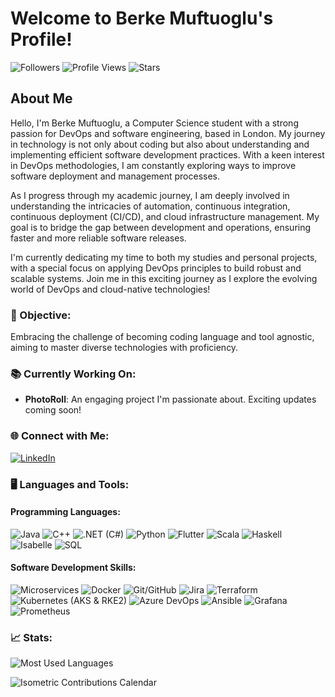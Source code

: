 # Welcome to Berke Muftuoglu's Profile!

![Followers](https://img.shields.io/github/followers/berkemuftuoglu?style=social)  ![Profile Views](https://komarev.com/ghpvc/?username=berkemuftuoglu&color=blueviolet)  ![Stars](https://img.shields.io/github/stars/berkemuftuoglu?style=social)


## About Me

Hello, I'm Berke Muftuoglu, a Computer Science student with a strong passion for DevOps and software engineering, based in London. My journey in technology is not only about coding but also about understanding and implementing efficient software development practices. With a keen interest in DevOps methodologies, I am constantly exploring ways to improve software deployment and management processes.

As I progress through my academic journey, I am deeply involved in understanding the intricacies of automation, continuous integration, continuous deployment (CI/CD), and cloud infrastructure management. My goal is to bridge the gap between development and operations, ensuring faster and more reliable software releases.

I'm currently dedicating my time to both my studies and personal projects, with a special focus on applying DevOps principles to build robust and scalable systems. Join me in this exciting journey as I explore the evolving world of DevOps and cloud-native technologies!


### 🎯 Objective:

Embracing the challenge of becoming coding language and tool agnostic, aiming to master diverse technologies with proficiency.

### 📚 Currently Working On:

- **PhotoRoll**: An engaging project I'm passionate about. Exciting updates coming soon!

### 🌐 Connect with Me:

[![LinkedIn](https://img.shields.io/badge/-BerkeMuftuoglu-blue?style=flat-square&logo=LinkedIn&logoColor=white&link=https://www.linkedin.com/in/berkemuftuoglu/)](https://www.linkedin.com/in/berkemuftuoglu/)

### 🖥️ Languages and Tools:

#### Programming Languages:
![Java](https://img.shields.io/badge/-Java-007396?style=for-the-badge&logo=java) ![C++](https://img.shields.io/badge/-C++-00599C?style=for-the-badge&logo=cplusplus) ![.NET (C#)](https://img.shields.io/badge/-.NET%20(C%23)-512BD4?style=for-the-badge&logo=dotnet) ![Python](https://img.shields.io/badge/-Python-3776AB?style=for-the-badge&logo=python) ![Flutter](https://img.shields.io/badge/-Flutter-02569B?style=for-the-badge&logo=flutter) ![Scala](https://img.shields.io/badge/-Scala-DC322F?style=for-the-badge&logo=scala) ![Haskell](https://img.shields.io/badge/-Haskell-5D4F85?style=for-the-badge&logo=haskell) ![Isabelle](https://img.shields.io/badge/-Isabelle-FF69B4?style=for-the-badge&logo=Isabelle) ![SQL](https://img.shields.io/badge/-SQL-4479A1?style=for-the-badge&logo=mysql) 

#### Software Development Skills:
![Microservices](https://img.shields.io/badge/-Microservices-009688?style=for-the-badge) ![Docker](https://img.shields.io/badge/-Docker-2496ED?style=for-the-badge&logo=docker) ![Git/GitHub](https://img.shields.io/badge/-Git/GitHub-F05032?style=for-the-badge&logo=git) ![Jira](https://img.shields.io/badge/-Jira-0052CC?style=for-the-badge&logo=jira) ![Terraform](https://img.shields.io/badge/-Terraform-623CE4?style=for-the-badge&logo=terraform) ![Kubernetes (AKS & RKE2)](https://img.shields.io/badge/-Kubernetes-326CE5?style=for-the-badge&logo=kubernetes) ![Azure DevOps](https://img.shields.io/badge/-Azure%20DevOps-0078D7?style=for-the-badge&logo=azure-devops) ![Ansible](https://img.shields.io/badge/-Ansible-EE0000?style=for-the-badge&logo=ansible) ![Grafana](https://img.shields.io/badge/-Grafana-F46800?style=for-the-badge&logo=grafana) ![Prometheus](https://img.shields.io/badge/-Prometheus-E6522C?style=for-the-badge&logo=prometheus)


### 📈 Stats:
![Most Used Languages](https://github-readme-stats.vercel.app/api/top-langs/?username=berkemuftuoglu&layout=compact&theme=vue)

![Isometric Contributions Calendar](https://github-profile-summary-cards.vercel.app/api/cards/profile-details?username=berkemuftuoglu&theme=nord_bright)